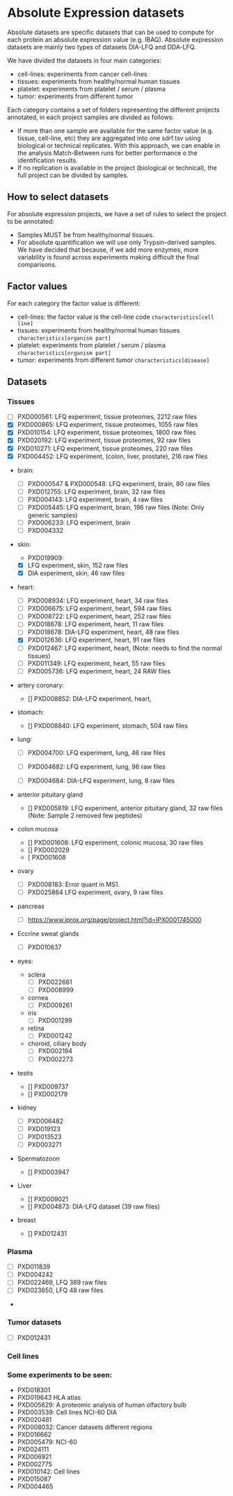 # Absolute Expression datasets

Absolute datasets are specific datasets that can be used to compute for each protein an absolute expression value (e.g. IBAQ). Absolute expression datasets are mainly two types of datasets DIA-LFQ and DDA-LFQ.

We have divided the datasets in four main categories:

- cell-lines: experiments from cancer cell-lines
- tissues: experiments from healthy/normal human tissues
- platelet: experiments from platelet / serum / plasma
- tumor: experiments from different tumor

Each category contains a set of folders representing the different projects annotated, in each project samples are divided as follows:

- If more than one sample are available for the same factor value (e.g. tissue, cell-line, etc) they are aggregated into one sdrf.tsv using biological or technical replicates. With this approach, we can enable in the analysis Match-Between runs for better performance o the identification results.
- If no replication is available in the project (biological or technical), the full project can be divided by samples.

## How to select datasets

For absolute expression projects, we have a set of rules to select the project to be annotated:

- Samples MUST be from healthy/normal tissues.
- For absolute quantification we will use only Trypsin-derived samples. We have decided that because, if we add more enzymes, more variability is found across experiments making difficult the final comparisons.

## Factor values

For each category the factor value is different:

- cell-lines: the factor value is the cell-line code `characteristics[cell line]`
- tissues: experiments from healthy/normal human tissues `characteristics[organism part]`
- platelet: experiments from platelet / serum / plasma `characteristics[organism part]`
- tumor: experiments from different tumor  `characteristics[disease]`

## Datasets

### Tissues

- [ ] PXD000561: LFQ experiment, tissue proteomes, 2212 raw files
- [x] PXD000865: LFQ experiment, tissue proteomes, 1055 raw files
- [x] PXD010154: LFQ experiment, tissue proteomes, 1800 raw files
- [x] PXD020192: LFQ experiment, tissue proteomes, 92 raw files
- [x] PXD010271: LFQ experiment, tissue proteomes, 220 raw files
- [x] PXD004452: LFQ experiment, (colon, liver, prostate), 216 raw files

- brain:
  - [ ] PXD000547 & PXD000548: LFQ experiment, brain, 80 raw files
  - [ ] PXD012755: LFQ experiment, brain, 32 raw files
  - [ ] PXD004143: LFQ experiment, brain, 4 raw files
  - [ ] PXD005445: LFQ experiment, brain, 196 raw files (Note: Only generic samples)
  - [ ] PXD006233: LFQ experiment, brain
  - [ ] PXD004332

- skin:
  - PXD019909: 
   - [x] LFQ experiment, skin, 152 raw files
   - [x] DIA experiment, skin, 46 raw files
- heart:
  - [ ] PXD008934: LFQ experiment, heart, 34 raw files
  - [ ] PXD006675: LFQ experiment, heart, 594 raw files
  - [ ] PXD008722: LFQ experiment, heart, 252 raw files
  - [ ] PXD018678: LFQ experiment, heart, 11 raw files
  - [ ] PXD018678: DIA-LFQ experiment, heart, 48 raw files
  - [x] PXD012636: LFQ experiment, heart, 91 raw files
  - [ ] PXD012467: LFQ experiment, heart, (Note: needs to find the normal tissues)
  - [ ] PXD011349: LFQ experiment, heart, 55 raw files
  - [ ] PXD005736: LFQ experiment, heart, 24 RAW files

- artery coronary:
  - [] PXD008852: DIA-LFQ experiment, heart,

- stomach:
  - [] PXD008840: LFQ experiment, stomach, 504 raw files

- lung:
  - [ ] PXD004700: LFQ experiment, lung, 46 raw files
  - [ ] PXD004682: LFQ experiment, lung, 96 raw files
  - [ ] PXD004684: DIA-LFQ experiment, lung, 8 raw files
 

- anterior pituitary gland
  - [] PXD005819: LFQ experiment, anterior pituitary gland, 32 raw files (Note: Sample 2 removed few peptides)

- colon mucosa
  - [] PXD001608: LFQ experiment, colonic mucosa, 30 raw files
  - [] PXD002029
  - [  PXD001608

- ovary
  - [ ] PXD008183: Error quant in MS1.
  - [ ] PXD025864 LFQ experiment, ovary, 9 raw files

- pancreas
  - [ ] https://www.iprox.org/page/project.html?id=IPX0001745000

- Eccrine sweat glands
  - [ ] PXD010637

- eyes:
  - sclera
    - [ ] PXD022661
    - [ ] PXD008999
  - cornea
    - [ ] PXD009261
  - iris
    - [ ] PXD001299
  - retina
    - [ ] PXD001242
  - choroid, ciliary body
    - [ ] PXD002194
    - [ ] PXD002273

- testis
  - [] PXD009737
  - [] PXD002179

- kidney
  - [ ] PXD006482
  - [ ] PXD019123
  - [ ] PXD013523
  - [ ] PXD003271

- Spermatozoon
  - [] PXD003947

- Liver
  - [] PXD009021
  - [] PXD004873: DIA-LFQ dataset (39 raw files)

- breast
  - [] PXD012431



### Plasma

- [ ] PXD011839
- [ ] PXD004242
- [ ] PXD022469, LFQ 389 raw files
- [ ] PXD023650, LFQ 48 raw files
-
### Tumor datasets

- [ ] PXD012431

### Cell lines

### Some experiments to be seen:

- PXD018301
- PXD019643 HLA atlas
- PXD005629: A proteomic analysis of human olfactory bulb
- PXD003539: Cell lines NCI-60 DIA
- PXD020481
- PXD008032: Cancer datasets different regions
- PXD016662
- PXD005479: NCI-60
- PXD024111
- PXD006921
- PXD002775
- PXD010142: Cell lines
- PXD015087
- PXD004465

